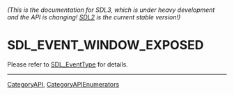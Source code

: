 ###### (This is the documentation for SDL3, which is under heavy development and the API is changing! [SDL2](https://wiki.libsdl.org/SDL2/) is the current stable version!)
# SDL_EVENT_WINDOW_EXPOSED

Please refer to [SDL_EventType](SDL_EventType) for details.

----
[CategoryAPI](CategoryAPI), [CategoryAPIEnumerators](CategoryAPIEnumerators)

